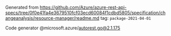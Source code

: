 Generated from https://github.com/Azure/azure-rest-api-specs/tree/0f0e41fa4e3679510fcf03ecd60084f1cdbd5805/specification/changeanalysis/resource-manager/readme.md tag: `package-2021-04-01`

Code generator @microsoft.azure/autorest.go@2.1.175


